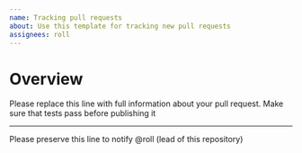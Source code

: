 ```yaml
---
name: Tracking pull requests
about: Use this template for tracking new pull requests
assignees: roll
---
```


# Overview

Please replace this line with full information about your pull request. Make sure that tests pass before publishing it

---

Please preserve this line to notify @roll (lead of this repository)
